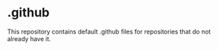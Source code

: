 # .github

This repository contains default .github files for repositories that do not already have it.

